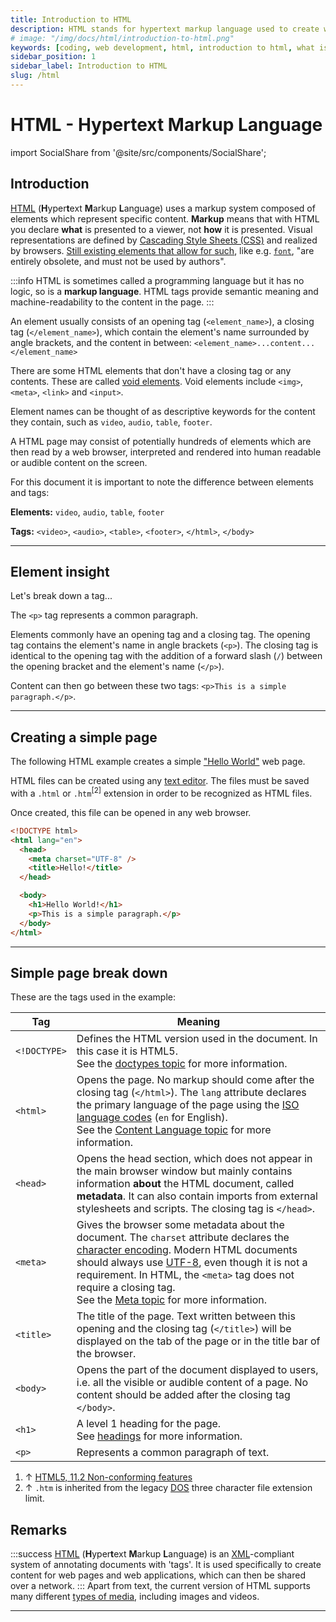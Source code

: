 ```yaml
---
title: Introduction to HTML
description: HTML stands for hypertext markup language used to create web pages using a markup language. HTML is the root language....
# image: "/img/docs/html/introduction-to-html.png"
keywords: [coding, web development, html, introduction to html, what is html]
sidebar_position: 1
sidebar_label: Introduction to HTML
slug: /html
---
```


# HTML - Hypertext Markup Language

<!-- Import files -->

import SocialShare from '@site/src/components/SocialShare';

## Introduction

[HTML](https://en.wikipedia.org/wiki/HTML) (**H**yper**t**ext **M**arkup **L**anguage) uses a markup system composed of elements which represent specific content. **Markup** means that with HTML you declare **what** is presented to a viewer, not **how** it is presented. Visual representations are defined by [Cascading Style Sheets (CSS)](https://en.wikipedia.org/wiki/CSS) and realized by browsers. [Still existing elements that allow for such](https://www.w3.org/TR/html5/obsolete.html#non-conforming-features), like e.g. [`font`](https://www.w3.org/wiki/HTML/Elements/font), "are entirely obsolete, and must not be used by authors".

:::info
HTML is sometimes called a programming language but it has no logic, so is a **markup language**. HTML tags provide semantic meaning and machine-readability to the content in the page.
:::

An element usually consists of an opening tag (`<element_name>`), a closing tag (`</element_name>`), which contain the element's name surrounded by angle brackets, and the content in between: `<element_name>...content...</element_name>`

There are some HTML elements that don't have a closing tag or any contents. These are called [void elements](https://stackoverflow.com/documentation/html/1449/void-elements). Void elements include `<img>`, `<meta>`, `<link>` and `<input>`.

Element names can be thought of as descriptive keywords for the content they contain, such as `video`, `audio`, `table`, `footer`.

A HTML page may consist of potentially hundreds of elements which are then read by a web browser, interpreted and rendered into human readable or audible content on the screen.

For this document it is important to note the difference between elements and tags:

**Elements:** `video`, `audio`, `table`, `footer`

**Tags:** `<video>`, `<audio>`, `<table>`, `<footer>`, `</html>`, `</body>`

<hr />

## Element insight

Let's break down a tag...

The `<p>` tag represents a common paragraph.

Elements commonly have an opening tag and a closing tag. The opening tag contains the element's name in angle brackets (`<p>`). The closing tag is identical to the opening tag with the addition of a forward slash (`/`) between the opening bracket and the element's name (`</p>`).

Content can then go between these two tags: `<p>This is a simple paragraph.</p>`.

<hr />

## Creating a simple page

The following HTML example creates a simple ["Hello World"](https://en.wikipedia.org/wiki/%22Hello,_World!%22_program) web page.

HTML files can be created using any [text editor](https://en.wikipedia.org/wiki/Text_editor). The files must be saved with a `.html` or `.htm`<sup>[2]</sup> extension in order to be recognized as HTML files.

Once created, this file can be opened in any web browser.

```html
<!DOCTYPE html>
<html lang="en">
  <head>
    <meta charset="UTF-8" />
    <title>Hello!</title>
  </head>

  <body>
    <h1>Hello World!</h1>
    <p>This is a simple paragraph.</p>
  </body>
</html>
```

<hr />

## Simple page break down

These are the tags used in the example:

| Tag          | Meaning                                                                                                                                                                                                                                                                                                                                                                                                                                                                                 |
| ------------ | --------------------------------------------------------------------------------------------------------------------------------------------------------------------------------------------------------------------------------------------------------------------------------------------------------------------------------------------------------------------------------------------------------------------------------------------------------------------------------------- |
| `<!DOCTYPE>` | Defines the HTML version used in the document. In this case it is HTML5.<br/>See the [doctypes topic](http://stackoverflow.com/documentation/html/806/doctypes) for more information.                                                                                                                                                                                                                                                                                                   |
| `<html>`     | Opens the page. No markup should come after the closing tag (`</html>`). The `lang` attribute declares the primary language of the page using the [ISO language codes](https://en.wikipedia.org/wiki/List_of_ISO_639-1_codes) (`en` for English).<br />See the [Content Language topic](http://stackoverflow.com/documentation/html/737/content-languages#t=201607221637059314928) for more information.                                                                                |
| `<head>`     | Opens the head section, which does not appear in the main browser window but mainly contains information **about** the HTML document, called **metadata**. It can also contain imports from external stylesheets and scripts. The closing tag is `</head>`.                                                                                                                                                                                                                             |
| `<meta>`     | Gives the browser some metadata about the document. The `charset` attribute declares the [character encoding](https://www.w3.org/International/questions/qa-html-encoding-declarations.en). Modern HTML documents should always use [UTF-8](https://en.wikipedia.org/wiki/UTF-8), even though it is not a requirement. In HTML, the `<meta>` tag does not require a closing tag.<br />See the [Meta topic](http://stackoverflow.com/documentation/html/1264/meta) for more information. |
| `<title>`    | The title of the page. Text written between this opening and the closing tag (`</title>`) will be displayed on the tab of the page or in the title bar of the browser.                                                                                                                                                                                                                                                                                                                  |
| `<body>`     | Opens the part of the document displayed to users, i.e. all the visible or audible content of a page. No content should be added after the closing tag `</body>`.                                                                                                                                                                                                                                                                                                                       |
| `<h1>`       | A level 1 heading for the page.<br />See [headings](http://stackoverflow.com/documentation/html/226/headings) for more information.                                                                                                                                                                                                                                                                                                                                                     |
| `<p>`        | Represents a common paragraph of text.                                                                                                                                                                                                                                                                                                                                                                                                                                                  |

1. ↑ [HTML5, 11.2 Non-conforming features](https://www.w3.org/TR/html5/obsolete.html#non-conforming-features)<br />
2. ↑ `.htm` is inherited from the legacy [DOS](https://en.wikipedia.org/wiki/DOS) three character file extension limit.

## Remarks

:::success
[HTML](https://en.wikipedia.org/wiki/HTML) (**H**yper**t**ext **M**arkup **L**anguage) is an [XML](http://stackoverflow.com/documentation/xml/882/introduction-to-xml#t=201608040152247808936)-compliant system of annotating documents with 'tags'. It is used specifically to create content for web pages and web applications, which can then be shared over a network.
:::
Apart from text, the current version of HTML supports many different [types of media](https://en.wikipedia.org/wiki/Media_type), including images and videos.

<hr/>

<!-- ## Start You Journey Now

<details>
  <summary>Select Topic</summary>
  <div>
    <div>Select Topic from below and start learning</div>
    <br/>
    <h3>HTML Tutorials</h3>
    - <a href="/docs/html">Introduction to HTML</a> <br/>
    - <a href="/docs/html/html-editors">HTML Editors</a> <br/>
    - <a href="/docs/html/html-boilerplate">HTML Boilerplate</a> <br/>
    - <a href="/docs/html/html-tags">HTML Tags</a> <br/>
    - <a href="/docs/html/html-attributes">HTML Attributes</a> <br/>
    - <a href="/docs/html/html-formatting">HTML Formatting</a> <br/>
  </div>
</details> -->

<SocialShare />
